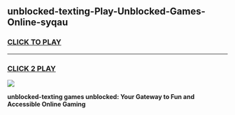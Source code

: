 
## unblocked-texting-Play-Unblocked-Games-Online-syqau
<h3>
<a href="https://premium76.site?title=unblocked-texting&ref=25A">CLICK TO PLAY</a></h3>
<hr>

<h3>
<a href="https://premium76.site?title=unblocked-texting&ref=25A">CLICK 2 PLAY</a>
  
</h3>

<a href="https://premium76.site?title=unblocked-texting&ref=25A"><img src="https://clearcache.store/games.png"></a>


**unblocked-texting games unblocked: Your Gateway to Fun and Accessible Online Gaming**
